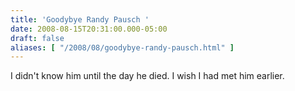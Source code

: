 ```yaml
---
title: 'Goodybye Randy Pausch '
date: 2008-08-15T20:31:00.000-05:00
draft: false
aliases: [ "/2008/08/goodybye-randy-pausch.html" ]
---
```


I didn't know him until the day he died. I wish I had met him earlier.